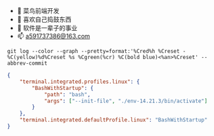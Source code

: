 - 👋 菜鸟前端开发
- 👀 喜欢自己捣鼓东西
- 🌱 软件是一辈子的事业
- 📫 a591737386@163.com

```ssh
git log --color --graph --pretty=format:'%Cred%h %Creset -%C(yellow)%d%Creset %s %Cgreen(%cr) %C(bold blue)<%an>%Creset' --abbrev-commit
```

```json
{
    "terminal.integrated.profiles.linux": {
        "BashWithStartup": {
            "path": "bash",
            "args": ["--init-file", "./env-14.21.3/bin/activate"]
        }
    },
    "terminal.integrated.defaultProfile.linux": "BashWithStartup"
}
```

<!---
qin20/qin20 is a ✨ special ✨ repository because its `README.md` (this file) appears on your GitHub profile.
You can click the Preview link to take a look at your changes.
--->
